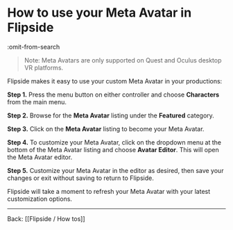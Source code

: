 # How to use your Meta Avatar in Flipside

:omit-from-search

> Note: Meta Avatars are only supported on Quest and Oculus desktop VR platforms.

Flipside makes it easy to use your custom Meta Avatar in your productions:

**Step 1.** Press the menu button on either controller and choose **Characters** from the main menu.

**Step 2.** Browse for the **Meta Avatar** listing under the **Featured** category.

**Step 3.** Click on the **Meta Avatar** listing to become your Meta Avatar.

**Step 4.** To customize your Meta Avatar, click on the dropdown menu at the bottom of the Meta Avatar listing and choose **Avatar Editor**. This will open the Meta Avatar editor.

**Step 5.** Customize your Meta Avatar in the editor as desired, then save your changes or exit without saving to return to Flipside.

Flipside will take a moment to refresh your Meta Avatar with your latest customization options.

---

Back: [[Flipside / How tos]]
